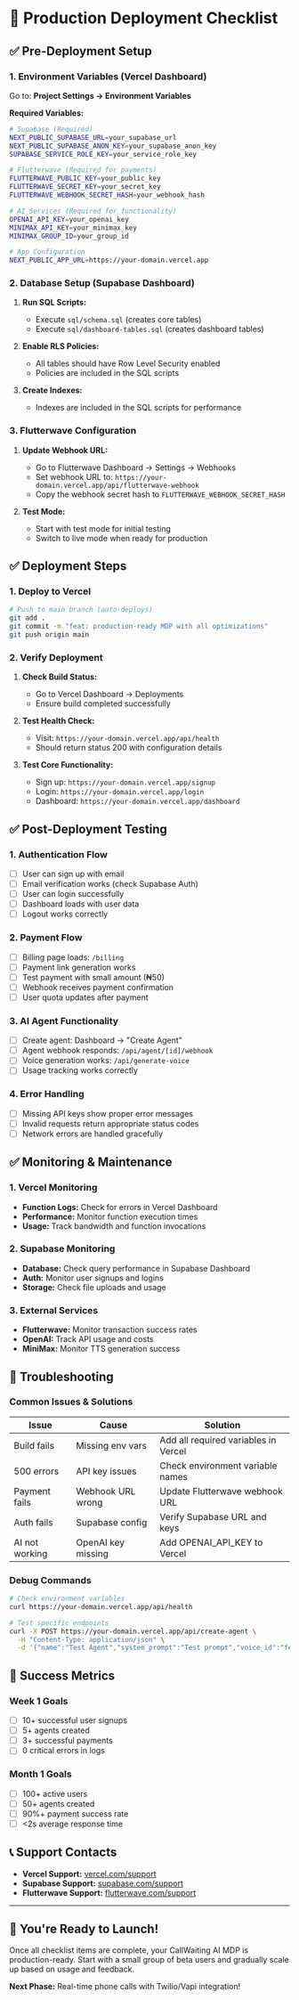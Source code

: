 # 🚀 Production Deployment Checklist

## ✅ Pre-Deployment Setup

### 1. Environment Variables (Vercel Dashboard)
Go to: **Project Settings → Environment Variables**

**Required Variables:**
```bash
# Supabase (Required)
NEXT_PUBLIC_SUPABASE_URL=your_supabase_url
NEXT_PUBLIC_SUPABASE_ANON_KEY=your_supabase_anon_key
SUPABASE_SERVICE_ROLE_KEY=your_service_role_key

# Flutterwave (Required for payments)
FLUTTERWAVE_PUBLIC_KEY=your_public_key
FLUTTERWAVE_SECRET_KEY=your_secret_key
FLUTTERWAVE_WEBHOOK_SECRET_HASH=your_webhook_hash

# AI Services (Required for functionality)
OPENAI_API_KEY=your_openai_key
MINIMAX_API_KEY=your_minimax_key
MINIMAX_GROUP_ID=your_group_id

# App Configuration
NEXT_PUBLIC_APP_URL=https://your-domain.vercel.app
```

### 2. Database Setup (Supabase Dashboard)
1. **Run SQL Scripts:**
   - Execute `sql/schema.sql` (creates core tables)
   - Execute `sql/dashboard-tables.sql` (creates dashboard tables)

2. **Enable RLS Policies:**
   - All tables should have Row Level Security enabled
   - Policies are included in the SQL scripts

3. **Create Indexes:**
   - Indexes are included in the SQL scripts for performance

### 3. Flutterwave Configuration
1. **Update Webhook URL:**
   - Go to Flutterwave Dashboard → Settings → Webhooks
   - Set webhook URL to: `https://your-domain.vercel.app/api/flutterwave-webhook`
   - Copy the webhook secret hash to `FLUTTERWAVE_WEBHOOK_SECRET_HASH`

2. **Test Mode:**
   - Start with test mode for initial testing
   - Switch to live mode when ready for production

## ✅ Deployment Steps

### 1. Deploy to Vercel
```bash
# Push to main branch (auto-deploys)
git add .
git commit -m "feat: production-ready MDP with all optimizations"
git push origin main
```

### 2. Verify Deployment
1. **Check Build Status:**
   - Go to Vercel Dashboard → Deployments
   - Ensure build completed successfully

2. **Test Health Check:**
   - Visit: `https://your-domain.vercel.app/api/health`
   - Should return status 200 with configuration details

3. **Test Core Functionality:**
   - Sign up: `https://your-domain.vercel.app/signup`
   - Login: `https://your-domain.vercel.app/login`
   - Dashboard: `https://your-domain.vercel.app/dashboard`

## ✅ Post-Deployment Testing

### 1. Authentication Flow
- [ ] User can sign up with email
- [ ] Email verification works (check Supabase Auth)
- [ ] User can login successfully
- [ ] Dashboard loads with user data
- [ ] Logout works correctly

### 2. Payment Flow
- [ ] Billing page loads: `/billing`
- [ ] Payment link generation works
- [ ] Test payment with small amount (₦50)
- [ ] Webhook receives payment confirmation
- [ ] User quota updates after payment

### 3. AI Agent Functionality
- [ ] Create agent: Dashboard → "Create Agent"
- [ ] Agent webhook responds: `/api/agent/[id]/webhook`
- [ ] Voice generation works: `/api/generate-voice`
- [ ] Usage tracking works correctly

### 4. Error Handling
- [ ] Missing API keys show proper error messages
- [ ] Invalid requests return appropriate status codes
- [ ] Network errors are handled gracefully

## ✅ Monitoring & Maintenance

### 1. Vercel Monitoring
- **Function Logs:** Check for errors in Vercel Dashboard
- **Performance:** Monitor function execution times
- **Usage:** Track bandwidth and function invocations

### 2. Supabase Monitoring
- **Database:** Check query performance in Supabase Dashboard
- **Auth:** Monitor user signups and logins
- **Storage:** Check file uploads and usage

### 3. External Services
- **Flutterwave:** Monitor transaction success rates
- **OpenAI:** Track API usage and costs
- **MiniMax:** Monitor TTS generation success

## 🚨 Troubleshooting

### Common Issues & Solutions

| Issue | Cause | Solution |
|-------|-------|----------|
| Build fails | Missing env vars | Add all required variables in Vercel |
| 500 errors | API key issues | Check environment variable names |
| Payment fails | Webhook URL wrong | Update Flutterwave webhook URL |
| Auth fails | Supabase config | Verify Supabase URL and keys |
| AI not working | OpenAI key missing | Add OPENAI_API_KEY to Vercel |

### Debug Commands
```bash
# Check environment variables
curl https://your-domain.vercel.app/api/health

# Test specific endpoints
curl -X POST https://your-domain.vercel.app/api/create-agent \
  -H "Content-Type: application/json" \
  -d '{"name":"Test Agent","system_prompt":"Test prompt","voice_id":"female_1"}'
```

## 🎯 Success Metrics

### Week 1 Goals
- [ ] 10+ successful user signups
- [ ] 5+ agents created
- [ ] 3+ successful payments
- [ ] 0 critical errors in logs

### Month 1 Goals
- [ ] 100+ active users
- [ ] 50+ agents created
- [ ] 90%+ payment success rate
- [ ] <2s average response time

## 📞 Support Contacts

- **Vercel Support:** [vercel.com/support](https://vercel.com/support)
- **Supabase Support:** [supabase.com/support](https://supabase.com/support)
- **Flutterwave Support:** [flutterwave.com/support](https://flutterwave.com/support)

---

## 🎉 You're Ready to Launch!

Once all checklist items are complete, your CallWaiting AI MDP is production-ready. Start with a small group of beta users and gradually scale up based on usage and feedback.

**Next Phase:** Real-time phone calls with Twilio/Vapi integration!
